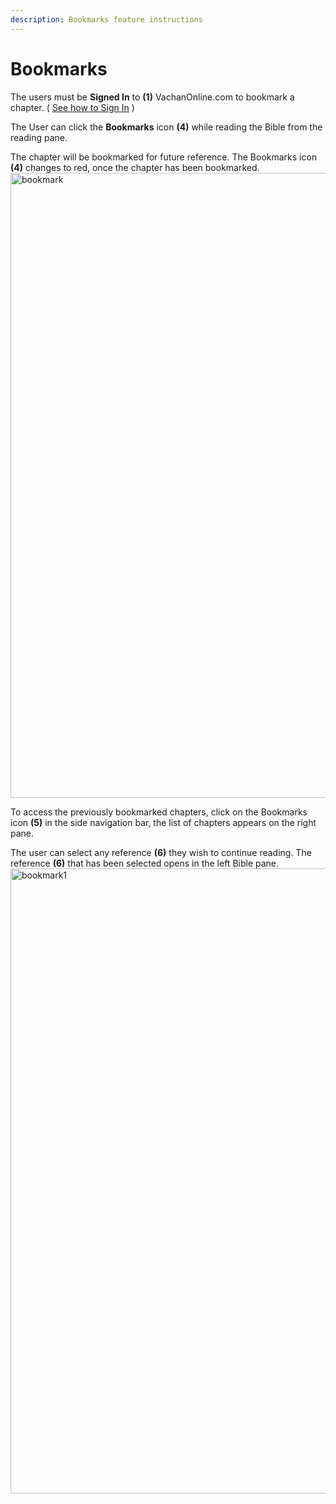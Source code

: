 ```yaml
---
description: Bookmarks feature instructions
---
```


# Bookmarks

The users must be **Signed In** to **(1)** VachanOnline.com to bookmark a chapter. ( [See how to Sign In](./signIn) )

The User can click the **Bookmarks** icon **(4)** while reading the Bible from the reading pane.

The chapter will be bookmarked for future reference. The Bookmarks icon **(4)** changes to red, once the chapter has been bookmarked.
<img src="/img/assets/bookmark.png"  width="1000px" alt="bookmark"/>

To access the previously bookmarked chapters, click on the Bookmarks icon **(5)** in the side navigation bar, the list of chapters appears on the right pane.

The user can select any reference **(6)** they wish to continue reading. The reference **(6)** that has been selected opens in the left Bible pane.
<img src="/img/assets/bookmark1.png"  width="1000px" alt="bookmark1"/>
